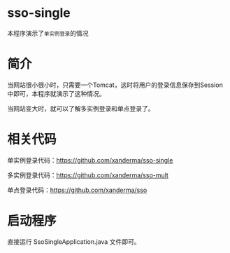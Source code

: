 # sso-single
本程序演示了`单实例登录`的情况

# 简介
当网站很小很小时，只需要一个Tomcat，这时将用户的登录信息保存到Session中即可，本程序就演示了这种情况。

当网站变大时，就可以了解多实例登录和单点登录了。

# 相关代码
单实例登录代码：https://github.com/xanderma/sso-single

多实例登录代码：https://github.com/xanderma/sso-mult

单点登录代码：https://github.com/xanderma/sso

# 启动程序
直接运行 SsoSingleApplication.java 文件即可。
